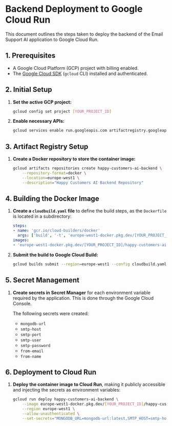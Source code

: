 # Backend Deployment to Google Cloud Run

This document outlines the steps taken to deploy the backend of the Email Support AI application to Google Cloud Run.

## 1. Prerequisites

- A Google Cloud Platform (GCP) project with billing enabled.
- The [Google Cloud SDK](https://cloud.google.com/sdk/docs/install) (`gcloud` CLI) installed and authenticated.

## 2. Initial Setup

1.  **Set the active GCP project:**
    ```bash
    gcloud config set project [YOUR_PROJECT_ID]
    ```

2.  **Enable necessary APIs:**
    ```bash
    gcloud services enable run.googleapis.com artifactregistry.googleapis.com cloudbuild.googleapis.com secretmanager.googleapis.com
    ```

## 3. Artifact Registry Setup

1.  **Create a Docker repository to store the container image:**
    ```bash
    gcloud artifacts repositories create happy-customers-ai-backend \
        --repository-format=docker \
        --location=europe-west1 \
        --description="Happy Customers AI Backend Repository"
    ```

## 4. Building the Docker Image

1.  **Create a `cloudbuild.yaml` file** to define the build steps, as the `Dockerfile` is located in a subdirectory:
    ```yaml
    steps:
    - name: 'gcr.io/cloud-builders/docker'
      args: ['build', '-t', 'europe-west1-docker.pkg.dev/[YOUR_PROJECT_ID]/happy-customers-ai-backend/backend-image:latest', '-f', 'backend/Dockerfile', '.']
    images:
    - 'europe-west1-docker.pkg.dev/[YOUR_PROJECT_ID]/happy-customers-ai-backend/backend-image:latest'
    ```

2.  **Submit the build to Google Cloud Build:**
    ```bash
    gcloud builds submit --region=europe-west1 --config cloudbuild.yaml .
    ```

## 5. Secret Management

1.  **Create secrets in Secret Manager** for each environment variable required by the application. This is done through the Google Cloud Console.

    The following secrets were created:
    - `mongodb-url`
    - `smtp-host`
    - `smtp-port`
    - `smtp-user`
    - `smtp-password`
    - `from-email`
    - `from-name`

## 6. Deployment to Cloud Run

1.  **Deploy the container image to Cloud Run**, making it publicly accessible and injecting the secrets as environment variables:
    ```bash
    gcloud run deploy happy-customers-ai-backend \
        --image europe-west1-docker.pkg.dev/[YOUR_PROJECT_ID]/happy-customers-ai-backend/backend-image:latest \
        --region europe-west1 \
        --allow-unauthenticated \
        --set-secrets="MONGODB_URL=mongodb-url:latest,SMTP_HOST=smtp-host:latest,SMTP_PORT=smtp-port:latest,SMTP_USER=smtp-user:latest,SMTP_PASSWORD=smtp-password:latest,FROM_EMAIL=from-email:latest,FROM_NAME=from-name:latest"
    ```